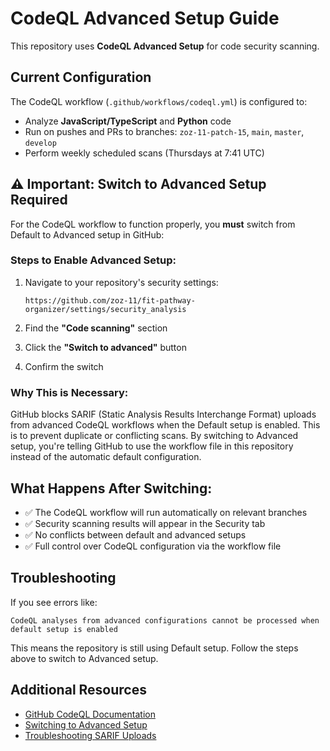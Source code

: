# CodeQL Advanced Setup Guide

This repository uses **CodeQL Advanced Setup** for code security scanning.

## Current Configuration

The CodeQL workflow (`.github/workflows/codeql.yml`) is configured to:
- Analyze **JavaScript/TypeScript** and **Python** code
- Run on pushes and PRs to branches: `zoz-11-patch-15`, `main`, `master`, `develop`
- Perform weekly scheduled scans (Thursdays at 7:41 UTC)

## ⚠️ Important: Switch to Advanced Setup Required

For the CodeQL workflow to function properly, you **must** switch from Default to Advanced setup in GitHub:

### Steps to Enable Advanced Setup:

1. Navigate to your repository's security settings:
   ```
   https://github.com/zoz-11/fit-pathway-organizer/settings/security_analysis
   ```

2. Find the **"Code scanning"** section

3. Click the **"Switch to advanced"** button

4. Confirm the switch

### Why This is Necessary:

GitHub blocks SARIF (Static Analysis Results Interchange Format) uploads from advanced CodeQL workflows when the Default setup is enabled. This is to prevent duplicate or conflicting scans. By switching to Advanced setup, you're telling GitHub to use the workflow file in this repository instead of the automatic default configuration.

## What Happens After Switching:

- ✅ The CodeQL workflow will run automatically on relevant branches
- ✅ Security scanning results will appear in the Security tab
- ✅ No conflicts between default and advanced setups
- ✅ Full control over CodeQL configuration via the workflow file

## Troubleshooting

If you see errors like:
```
CodeQL analyses from advanced configurations cannot be processed when default setup is enabled
```

This means the repository is still using Default setup. Follow the steps above to switch to Advanced setup.

## Additional Resources

- [GitHub CodeQL Documentation](https://docs.github.com/en/code-security/code-scanning/introduction-to-code-scanning/about-code-scanning-with-codeql)
- [Switching to Advanced Setup](https://docs.github.com/en/code-security/code-scanning/creating-an-advanced-setup-for-code-scanning/configuring-advanced-setup-for-code-scanning)
- [Troubleshooting SARIF Uploads](https://docs.github.com/en/code-security/code-scanning/troubleshooting-sarif-uploads/default-setup-enabled)
